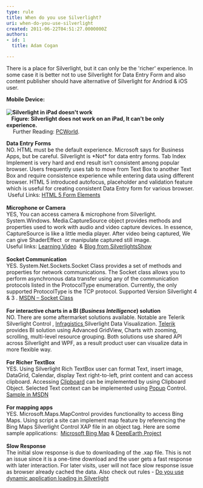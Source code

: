 ```yaml
---
type: rule
title: When do you use Silverlight?
uri: when-do-you-use-silverlight
created: 2011-06-22T04:51:27.0000000Z
authors:
- id: 1
  title: Adam Cogan

---
```




<span class='intro'> There is a place for Silverlight, but it can only be the 'richer' experience.&#160;In some case it is better not to use Silverlight for Data Entry Form and also content publisher should have alternative of Silverlight for Andriod &amp; iOS user. 
 </span>


  <p>
    <strong class="ms-rteThemeFontFace-1 ms-rteFontSize-2">Mobile Device&#58; <br>
<br>
<img alt="Silverlight in iPad doesn't work" src="/PublishingImages/SilverlightInIPad.png" /><br>
&#160;&#160;&#160;&#160;Figure&#58; Silverlight does not work on an iPad, It can't be only experience.&#160;</strong> <strong class="ms-rteThemeFontFace-1 ms-rteFontSize-2"><br>
&#160;&#160;&#160;&#160;</strong> <span class="ms-rteThemeFontFace-1 ms-rteFontSize-2"></span><span class="ms-rteThemeFontFace-1 ms-rteFontSize-2">Further Reading&#58; </span><a href="http&#58;//www.pcworld.com/article/193540/ipad_proves_that_apple_wants_to_kill_flash.html" class="ms-rteThemeFontFace-1 ms-rteFontSize-2" target="_blank">PCWorld</a>.&#160;</p>
<div style="text-align&#58;left;"><strong>Data Entry Forms</strong></div>
<div style="text-align&#58;left;">NO. HTML must be the default experience. Microsoft says for Business Apps, but be careful. Silverlight is *Not* for data entry forms. Tab Index Implement is very hard and end result isn’t consistent among popular browser. Users frequently uses tab to move from Text Box to another Text Box and require consistence experience while entering data using different browser. HTML 5 introduced autofocus, placeholder and validation feature which is useful for creating consistent Data Entry form for various browser.</div>
<div style="text-align&#58;left;">&#160;Useful Links&#58; <a href="http&#58;//www.xoriant.com/blog/software-product-development/html5-series-part-3-html5-form-elements.html" target="_blank">HTML 5 Form Elements</a></div>
<div style="text-align&#58;left;">&#160;</div>
<div style="text-align&#58;left;"><strong>Microphone or Camera </strong></div>
<div style="text-align&#58;left;">YES, You can access camera &amp; microphone from Silverlight. System.Windows. Media.CaptureSource object provides methods and properties used to work with audio and video capture devices. In essence, CaptureSource is like a little media player. After video being captured, We can give ShaderEffect&#160; or manipulate captured still image. </div>
<div style="text-align&#58;left;">Useful links&#58; <a href="http&#58;//www.silverlight.net/learn/videos/silverlight-4-videos/access-web-camera-microphone/" target="_blank">Learning Video</a>&#160; &amp; <a href="http&#58;//www.silverlightshow.net/items/Capturing-the-Webcam-in-Silverlight-4.aspx" target="_blank">Blog from SilverlightsShow</a></div>
<div style="text-align&#58;left;">&#160;</div>
<div style="text-align&#58;left;"><strong>Socket Communication </strong></div>
<div style="text-align&#58;left;">YES. System.Net.Sockets.Socket Class provides a set of methods and properties for network communications. The Socket class allows you to perform asynchronous data transfer using any of the communication protocols listed in the ProtocolType enumeration. Currently, the only supported ProtocolType is the TCP protocol. Supported Version Silverlight 4 &amp; 3 . <a href="http&#58;//msdn.microsoft.com/en-us/library/system.net.sockets.socket%28v=vs.95%29.aspx" class="ms-rteCustom-External" target="_blank">MSDN – Socket Class</a></div>
<div style="text-align&#58;left;"><strong></strong>&#160;</div>
<div style="text-align&#58;left;">
<div><strong>For interactive charts in a BI (</strong><em><strong>Business Intelligence</strong></em><strong>) solution </strong></div>
<div>NO. There are some aftermarket solutions available. Notable are Telerik Silverlight Control ,&#160;<a href="http&#58;//www.infragistics.com/dotnet/netadvantage/silverlight/data-visualization.aspx" target="_blank">Infragistics </a>Silverlight Data Visualization. <a href="http&#58;//www.telerik.com/products/new-silverlight-controls.aspx" target="_blank">Telerik</a> provides BI solution using Advanced GridView, Charts with zooming, scrolling, multi-level resource grouping. Both solutions use shared API across Silverlight and WPF, as a result product user can visualize data in more flexible way. </div>
<div>&#160;</div>
</div>
<div style="text-align&#58;left;"><strong>For Richer TextBox</strong></div>
<div style="text-align&#58;left;">YES. Using Silverlight Rich TextBox user can format Text, insert image, DataGrid, Calendar, display Text right-to-left, print content and can access clipboard. Accessing <a href="http&#58;//msdn.microsoft.com/en-us/library/system.windows.clipboard%28v=vs.95%29.aspx" target="_blank">Clipboard</a> can be implemented by using Clipboard Object. Selected Text context can be implemented using <a href="http&#58;//msdn.microsoft.com/en-us/library/system.windows.controls.primitives.popup%28v=vs.95%29.aspx" target="_blank">Popup</a> Control.&#160; <a href="http&#58;//msdn.microsoft.com/en-us/library/ff426926%28v=vs.95%29.aspx" class="ms-rteCustom-External" target="_blank">Sample in MSDN</a> </div>
<div style="text-align&#58;left;">&#160;</div>
<div style="text-align&#58;left;"><strong>For mapping apps</strong></div>
<div style="text-align&#58;left;">YES. Microsoft.Maps.MapControl provides functionality to access Bing Maps. Using script a site can implement map feature by referencing the Bing Maps Silverlight Control XAP file in an object tag. Here are some sample applications&#58;&#160; <a href="http&#58;//www.microsoft.com/maps/isdk/silverlight/" class="ms-rteCustom-External" target="_blank">Microsoft Bing Map</a>&#160;&amp; <a href="http&#58;//deepearth.codeplex.com/" class="ms-rteCustom-External" target="_blank">DeepEarth Project</a></div>
<div style="text-align&#58;left;">&#160;</div>
<div style="text-align&#58;left;"><strong>Slow Response</strong></div>
<div style="text-align&#58;left;">The initial slow response is due to downloading of the .xap file. This is not an issue since it is a one-time download and the user gets a fast response with later interaction. For later visits, user will not face slow response issue as browser already cached the data. Also check out rules - <a href="/Pages/Do-you-use-dynamic-application-loading-in-Silverlight.aspx" target="_blank">Do you use dynamic application loading in Silverlight</a></div>



